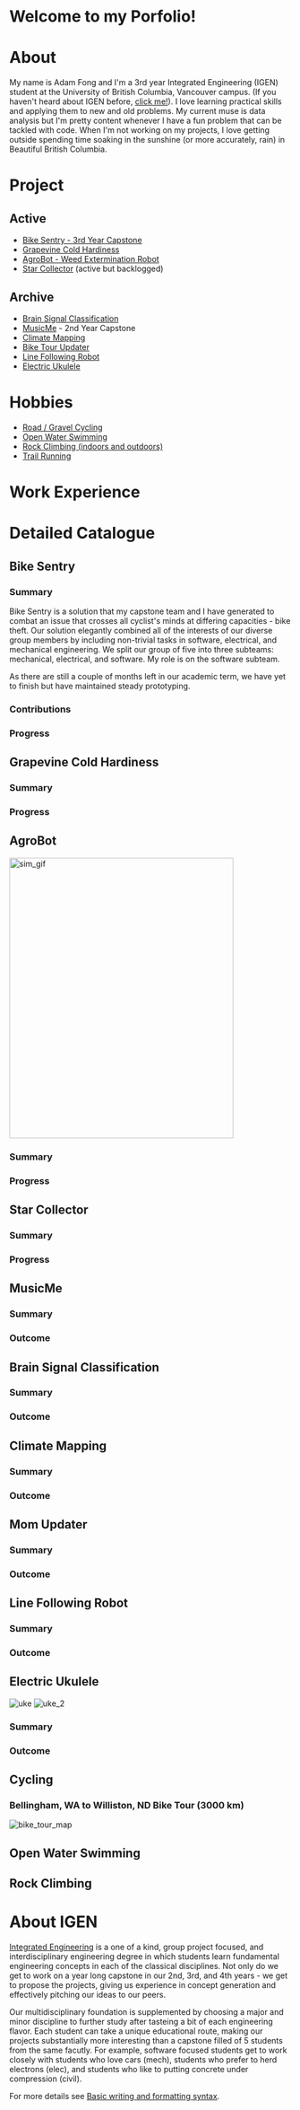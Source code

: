 # Welcome to my Porfolio!

# About
My name is Adam Fong and I'm a 3rd year Integrated Engineering (IGEN) student at the University of British Columbia, Vancouver campus. (If you haven't heard about IGEN before, [click me!](#about-igen)). I love learning practical skills and applying them to new and old problems. My current muse is data analysis but I'm pretty content whenever I have a fun problem that can be tackled with code. When I'm not working on my projects, I love getting outside spending time soaking in the sunshine (or more accurately, rain) in Beautiful British Columbia. 

# Project

## Active
- [Bike Sentry - 3rd Year Capstone](#bike-sentry)
- [Grapevine Cold Hardiness](#grapevine-cold-hardiness)
- [AgroBot - Weed Extermination Robot](#agrobot)
- [Star Collector](#star-collector) (active but backlogged)

## Archive
- [Brain Signal Classification](#brain-signal-classification)
- [MusicMe](#musicme) - 2nd Year Capstone 
- [Climate Mapping](#climate-mapping)
- [Bike Tour Updater](#mom-updater)
- [Line Following Robot](#line-following-robot)
- [Electric Ukulele](#electric-ukulele)

# Hobbies
- [Road / Gravel Cycling](#cycling)
- [Open Water Swimming](#open-water-swimming)
- [Rock Climbing (indoors and outdoors)](#rock-climbing)
- [Trail Running](#trail-running)

# Work Experience


# Detailed Catalogue
## Bike Sentry
### Summary
Bike Sentry is a solution that my capstone team and I have generated to combat an issue that crosses all cyclist's minds at differing capacities - bike theft. Our solution elegantly combined all of the interests of our diverse group members by including non-trivial tasks in software, electrical, and mechanical engineering. We split our group of five into three subteams: mechanical, electrical, and software. My role is on the software subteam.

As there are still a couple of months left in our academic term, we have yet to finish but have maintained steady prototyping. 

### Contributions



### Progress

## Grapevine Cold Hardiness
### Summary
### Progress

## AgroBot
<img src="https://github.com/afong3/me/tree/main/images/agrobot_sim_led.gif"
     alt = "sim_gif" width = "400" height = "500">
### Summary
### Progress

## Star Collector
### Summary
### Progress

## MusicMe
### Summary
### Outcome

## Brain Signal Classification
### Summary
### Outcome

## Climate Mapping
### Summary
### Outcome

## Mom Updater
### Summary
### Outcome

## Line Following Robot
### Summary
### Outcome

## Electric Ukulele
![uke](https://github.com/afong3/me/tree/main/images/electric_ukulele_1.jpg)
![uke_2](https://github.com/afong3/me/tree/main/images/electric_ukulele_2.jpg)
### Summary
### Outcome

## Cycling
### Bellingham, WA to Williston, ND Bike Tour (3000 km)
![bike_tour_map](../../main/images/bike_tour_final.png)


## Open Water Swimming

## Rock Climbing

# About IGEN 
[Integrated Engineering](https://www.integratedengineers.ca/) is a one of a kind, group project focused, and interdisciplinary engineering degree in which students learn fundamental engineering concepts in each of the classical disciplines. Not only do we get to work on a year long capstone in our 2nd, 3rd, and 4th years - we get to propose the projects, giving us experience in concept generation and effectively pitching our ideas to our peers. 

Our multidisciplinary foundation is supplemented by choosing a major and minor discipline to further study after tasteing a bit of each engineering flavor. Each student can take a unique educational route, making our projects substantially more interesting than a capstone filled of 5 students from the same facutly. For example, software focused students get to work closely with students who love cars (mech), students who prefer to herd electrons (elec), and students who like to putting concrete under compression (civil). 


For more details see [Basic writing and formatting syntax](https://docs.github.com/en/github/writing-on-github/getting-started-with-writing-and-formatting-on-github/basic-writing-and-formatting-syntax).


